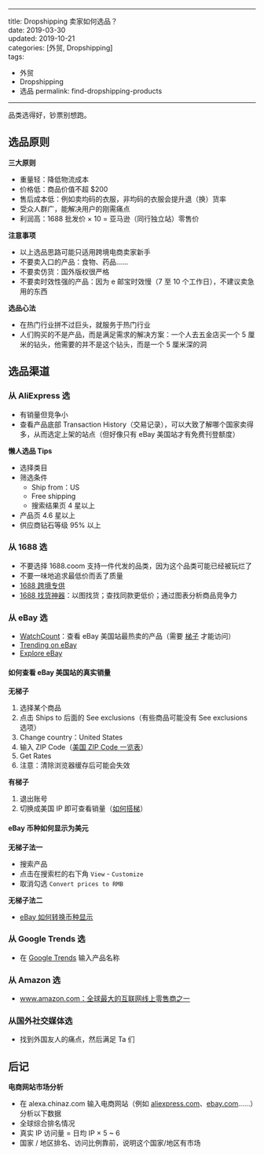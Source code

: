 
---

title: Dropshipping 卖家如何选品？  
date: 2019-03-30  
updated: 2019-10-21  
categories: [外贸, Dropshipping]   
tags:   
- 外贸
- Dropshipping
- 选品
permalink: find-dropshipping-products

---




品类选得好，钞票别想跑。

<!-- more -->


## 选品原则


**三大原则**
- 重量轻：降低物流成本
- 价格低：商品价值不超 $200
- 售后成本低：例如卖均码的衣服，非均码的衣服会提升退（换）货率
- 受众人群广，能解决用户的刚需痛点
- 利润高：1688 批发价 × 10 = 亚马逊（同行独立站）零售价



**注意事项**
- 以上选品思路可能只适用跨境电商卖家新手
- 不要卖入口的产品：食物、药品……
- 不要卖仿货：国外版权很严格
- 不要卖时效性强的产品：因为 e 邮宝时效慢（7 至 10 个工作日），不建议卖急用的东西


**选品心法**
- 在热门行业拼不过巨头，就服务于热门行业
- 人们购买的不是产品，而是满足需求的解决方案：一个人去五金店买一个 5 厘米的钻头，他需要的并不是这个钻头，而是一个 5 厘米深的洞



## 选品渠道

### 从 AliExpress 选

- 有销量但竞争小
- 查看产品底部 Transaction History（交易记录），可以大致了解哪个国家卖得多，从而选定上架的站点（但好像只有 eBay 美国站才有免费刊登额度）


**懒人选品 Tips**
- 选择类目
- 筛选条件
    - Ship from：US
    - Free shipping
    - 搜索结果页 4 星以上
- 产品页 4.6 星以上
- 供应商钻石等级 95% 以上


### 从 1688 选

- 不要选择 1688.coom 支持一件代发的品类，因为这个品类可能已经被玩烂了
- 不要一味地追求最低价而丢了质量
- [1688 跨境专供](https://kj.1688.com/) 
- [1688 找货神器](https://shen.1688.com)：以图找货；查找同款更低价；通过图表分析商品竞争力


### 从 eBay 选

- [WatchCount](http://www.watchcount.com/mw2.php)：查看 eBay 美国站最热卖的产品（需要 [梯子](https://tingtalk.me/fq/) 才能访问）
- [Trending on eBay](https://www.ebay.com/trending)
- [Explore eBay](https://explore.ebay.com/)


#### 如何查看 eBay 美国站的真实销量

**无梯子**  
1. 选择某个商品
2. 点击 Ships to 后面的 See exclusions（有些商品可能没有 See exclusions 选项）
3. Change country：United States
4. 输入 ZIP Code（[美国 ZIP Code 一览表](http://www.cnblogs.com/taven/archive/2012/08/17/2643483.html)）
5. Get Rates
6. 注意：清除浏览器缓存后可能会失效


**有梯子**  
1. 退出账号
2. 切换成美国 IP 即可查看销量（[如何搭梯](https://tingtalk.me/fq)）



#### eBay 币种如何显示为美元


**无梯子法一**  
- 搜索产品
- 点击在搜索栏的右下角 `View` - `Customize`
- 取消勾选 `Convert prices to RMB`


**无梯子法二**  
- [eBay 如何转换币种显示](https://jingyan.baidu.com/article/597a06431a69cf312b5243f4.html)



### 从 Google Trends 选

- 在 [Google Trends](https://trends.google.com/trends/) 输入产品名称


### 从 Amazon 选

- www.amazon.com：全球最大的互联网线上零售商之一


### 从国外社交媒体选

- 找到外国友人的痛点，然后满足 Ta 们


## 后记

**电商网站市场分析**
- 在 alexa.chinaz.com 输入电商网站（例如 [aliexpress.com](http://alexa.chinaz.com/aliexpress.com)、[ebay.com](http://alexa.chinaz.com/ebay.com)……）分析以下数据
- 全球综合排名情况
- 真实 IP 访问量 = 日均 IP × 5 ~ 6
- 国家 / 地区排名、访问比例靠前，说明这个国家/地区有市场

